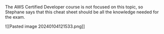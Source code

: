 
The AWS Certified Developer course is not focused on this topic, so Stephane says that this cheat sheet should be all the knowledge needed for the exam. 

![[Pasted image 20240104121533.png]]